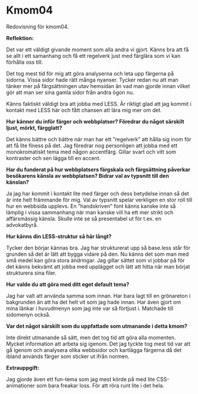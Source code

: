 Kmom04
===============================

Redovisning för kmom04.

**Reflektion:**

Det var ett väldigt givande moment som alla andra vi gjort. Känns bra att få se allt i ett samanhang och få ett regelverk just med färglära som vi kan förhålla oss till. 

Det tog mest tid för mig att göra analyserna och leta upp färgerna på sidorna. Vissa sidor hade rätt många nyanser. Tycker redan nu att man tänker mer på färgsättningen utav hemsidan än vad man gjorde innan vilket gör att man ser sina gamla sidor från andra ögon nu.

Känns faktiskt väldigt bra att jobba med LESS. Är riktigt glad att jag kommit i kontakt med LESS här och fått chansen att lära mig mer om det.

**Hur känner du inför färger och webbplatser? Föredrar du något särskilt ljust, mörkt, färgglatt?**

Det känns bättre och bättre när man har ett ”regelverk” att hålla sig inom för att få lite finess på det. Jag föredrar nog personligen att jobba med ett monokromatiskt tema med någon accentfärg. Gillar svart och vitt som kontraster och sen lägga till en accent.

**Har du funderat på hur webbplatsers färgskala och färgsättning påverkar besökarens känsla av webbplatsen? Bidrar val av typsnitt till den känslan?**

Ja jag har kommit i kontakt lite med färger och dess betydelse innan så det är inte helt främmande för mig. Val av typsnitt spelar verkligen en stor roll till hur en webbsida upplevs. En ”handskriven” font känns kanske inte så lämplig i vissa sammanhang när man kanske vill ha ett mer strikt och affärsmässig känsla. Skulle inte se så presentabel ut för t.ex. en advokatbyrå.

**Hur känns din LESS-struktur så här långt?**

Tycker den börjar kännas bra. Jag har strukturerat upp så base.less står för grunden så det är lätt att bygga vidare på den. Nu känns det som man med små medel kan göra stora ändringar. Jag gillar sättet som vi jobbar på för det känns bekvämt att jobba med upplägget och lätt att hitta när man börjat strukturera sina filer.

**Hur valde du att göra med ditt eget default tema?**

Jag har valt att använda samma som innan. Har bara lagt till en grönareton i bakgrunden än att ha det helt vit som jag hade innan. Har även gjort om mina länkar i huvudmenyn som jag inte var så förtjust i. Matchade till sidomenyn också.

**Var det något särskilt som du uppfattade som utmanande i detta kmom?**

Inte direkt utmanande så sätt, men det tog tid att göra alla momenten. Mycket information att arbeta sig igenom. Det jag tyckte tog mest tid var att gå igenom och analysera olika webbsidor och kartlägga färgerna då det ibland används färger som sticker ut ifrån normen.

**Extrauppgift:**

Jag gjorde även ett fun-tema som jag mest körde på med lite CSS-animationer som bara freakar loss. För att röra runt lite i det hela.
